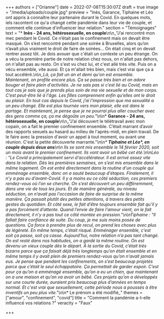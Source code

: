 +++
authors = ["Orianne"]
date = 2022-07-08T15:30:07Z
draft = true
image = "/media/uploads/couple.jpg"
preview = "Inès, Garance, Tiphaine et Léo ont appris à connaître leur partenaire durant le Covid. En quelques mots, iels racontent ce qu'a changé cette pandémie dans leur vie de couple, et comment elle continue d'influencer leur relation."
section = "Témoignages"
text = "* **Inès - 24 ans, hétérosexuelle, en couple**\n\n_\"J’ai rencontré mon mec pendant le Covid. Ce n’était pas le confinement mais on devait être masqué. On s’est rencontré pendant une soirée à Bruxelles, alors qu’on n’avait plus vraiment le droit de faire de soirées… On était cinq et on devait rentrer assez tôt. Je dois avouer que c'était un contexte un peu étrange. On a vécu la première partie de notre relation chez nous, on n'allait pas dehors, on n'allait pas au resto. On s'est vu chez lui, et c'est allé très vite. Puis on a vécu ensemble, vite aussi. Et ça m'allait très bien, mais c’est vrai que ça a tout accéléré._\n\n_Là, ça fait un an et demi qu'on est ensemble. Maintenant, on profite encore plus. Ça se passe très bien et on adore bouger et faire plein d'activités. Je ne sais pas si c’est lié au Covid, mais en tout cas je sais que je prends plus soin de ma vie sexuelle et de mon corps. C’est peut-être lié à l'âge. Les filles comprennent enfin qu’elles ont le droit au plaisir. En tout cas depuis le Covid, j’ai l'impression que ma sexualité a un peu changé. Elle est plus tournée vers mon plaisir, elle est dans le partage. Et maintenant, je pense que je ne pourrai plus aller coucher avec des gens comme ça, ça me dégoûte un peu.\"_\n\n* **Garance - 24 ans, hétérosexuelle, en couple**\n\n_\"J’ai découvert le télétravail avec mon copain, on a fait le premier confinement ensemble. C’était marrant d’avoir des rapports sexuels au hasard au milieu de l'après-midi, en plein travail. De le faire avec la pression d'avoir un appel à tout moment, ou avant une réunion. C'est la petite découverte marrante.\"_\n\n* **Tiphaine et _Léo&ast;_, en couple depuis deux ans**\n\n  Ils se sont mis ensemble le 14 février 2020, soit un mois avant le premier confinement. Ils vont avoir un bébé cet été.\n\nLéo : _\"Le Covid a principalement servi d'accélérateur. Il est arrivé assez vite dans la relation. Dès les premières semaines, on s’est mis ensemble dans le même logement. On est entré directement dans la routine d'un couple qui emménage ensemble, donc on a sauté beaucoup d'étapes. Finalement, il n’y a pas eu d’avant-Covid. Il y a moins eu ce côté séduction, ces premiers rendez-vous où l’on se cherche. On s’est découvert un peu différemment, dans une vie de tous les jours. Et de manière générale, au niveau séduction, on n’avait pas l'occasion de faire de surprise de la même manière. Ça passait plutôt des petites attentions, à travers des petits gestes du quotidien. Et côté sexe, le fait d’être toujours ensemble fait qu’il y a pas forcément d’attente. Quand l’envie de faire l'amour vient, on le fait directement, il n’y a pas tout ce côté montée en pression.\"_\n\nTiphaine : \"Il fallait faire confiance de suite. Du coup, je me suis moins posée de questions. Ça force à prendre plus de recul, on prend les choses avec plus de légèreté. En même temps, c’était risqué. Emménager ensemble, c'est soit ça passe, soit ça casse. Aujourd’hui, notre relation n’a pas tant changé. On est resté dans nos habitudes, on a gardé la même routine. On est devenu un vieux couple dès le départ. À la sortie du Covid, c’était très bizarre parce que ça faisait déjà très longtemps qu’on était ensemble et en même temps il y avait plein de premiers rendez-vous qu’on n'avait jamais eus. Je pense que pendant les confinements, on s’est beaucoup projetés parce que c’était le seul échappatoire. Ça permettait de garder espoir. C’est pour ça qu’on a emménagé ensemble, qu’on a eu un chien, que maintenant on a une maison et qu’on va avoir un bébé. Ces projets qu’on a développés sur une courte durée, auraient pris beaucoup plus d’années en temps normal. Et c'est vrai que sexuellement, cette période nous a poussés à être inventifs un peu plus vite.\"\n\n_&ast; Le prénom a été modifié_"
themes = ["amour", "confinement", "covid"]
title = "Comment la pandémie a-t-elle influencé vos relations ?"
veracity = "Faux"

+++
